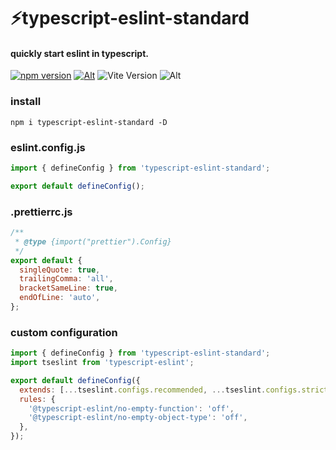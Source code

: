 # ⚡typescript-eslint-standard

#### quickly start eslint in typescript.

[![npm version](https://img.shields.io/npm/v/typescript-eslint-standard.svg?style=flat-square)](https://www.npmjs.com/package/typescript-eslint-standard)
[![Alt](https://img.shields.io/npm/dt/typescript-eslint-standard?style=flat-square)](https://npmcharts.com/compare/typescript-eslint-standard?minimal=true)
![Vite Version](https://img.shields.io/badge/eslint->=9.0.0-brightgreen.svg?style=flat-square)
![Alt](https://img.shields.io/github/license/mivui/typescript-eslint-standard?style=flat-square)

### install

```shell
npm i typescript-eslint-standard -D
```

### eslint.config.js

```js
import { defineConfig } from 'typescript-eslint-standard';

export default defineConfig();
```

### .prettierrc.js

```js
/**
 * @type {import("prettier").Config}
 */
export default {
  singleQuote: true,
  trailingComma: 'all',
  bracketSameLine: true,
  endOfLine: 'auto',
};
```

### custom configuration

```js
import { defineConfig } from 'typescript-eslint-standard';
import tseslint from 'typescript-eslint';

export default defineConfig({
  extends: [...tseslint.configs.recommended, ...tseslint.configs.strict],
  rules: {
    '@typescript-eslint/no-empty-function': 'off',
    '@typescript-eslint/no-empty-object-type': 'off',
  },
});
```
